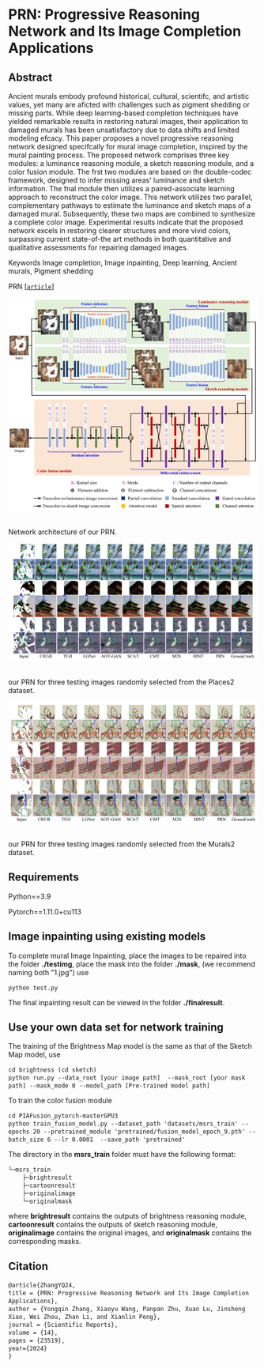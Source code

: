 # PRN: Progressive Reasoning Network and Its Image Completion Applications

## Abstract
Ancient murals embody profound historical, cultural, scientifc, and artistic values, yet many are aficted with challenges such as pigment shedding or missing parts. While deep learning-based completion techniques have yielded remarkable results in restoring natural images, their application to damaged murals has been unsatisfactory due to data shifts and limited modeling efcacy. This paper proposes a novel progressive reasoning network designed specifcally for mural image completion, inspired by the mural painting process. The proposed network comprises three key modules: a luminance reasoning module, a sketch reasoning module, and a color fusion module. The frst two modules are based on the double-codec framework, designed to infer missing areas’ luminance and sketch information. The fnal module then utilizes a paired-associate learning approach to reconstruct the color image. This network utilizes two parallel, complementary pathways to estimate the luminance and sketch maps of a damaged mural. Subsequently, these two maps are combined to synthesize a complete color image. Experimental results indicate that the proposed network excels in restoring clearer structures and more vivid colors, surpassing current state-of-the art methods in both quantitative and qualitative assessments for repairing damaged images. 



Keywords Image completion, Image inpainting, Deep learning, Ancient murals, Pigment shedding



PRN [[`article`](https://doi.org/10.1038/s41598-024-72368-1)]



![PRN](/Figures/Network.png)    

Network architecture of our PRN.  

![PRN](/Figures/Places2.png)      

our PRN for three testing images randomly selected from the Places2 dataset.  

![PRN](/Figures/Murals2.png)    

our PRN for three testing images randomly selected from the Murals2 dataset. 



## Requirements  
Python==3.9  

Pytorch==1.11.0+cu113  


## Image inpainting using existing models  
To complete mural Image Inpainting, place the images to be repaired into the folder **./testimg**, place the mask into the folder **./mask**, (we recommend naming both "1.jpg") use


```
python test.py 
```   
The final inpainting result can be viewed in the folder **./finalresult**.


## Use your own data set for network training
The training of the Brightness Map model is the same as that of the Sketch Map model, use
```
cd brightness (cd sketch)
python run.py --data_root [your image path]  --mask_root [your mask path] --mask_mode 0 --model_path [Pre-trained model path] 
```

To train the color fusion module
```
cd PIAFusion_pytorch-masterGPU3 
python train_fusion_model.py --dataset_path 'datasets/msrs_train' --epochs 20 --pretrained_module 'pretrained/fusion_model_epoch_9.pth' --batch_size 6 --lr 0.0001  --save_path 'pretrained' 
```
The directory in the **msrs_train** folder must have the following format:
```
└─msrs_train
    ├─brightresult
    ├─cartoonresult
    ├─originalimage
    └─originalmask
```
where **brightresult** contains the outputs of brightness reasoning module, **cartoonresult** contains the outputs of sketch reasoning module, **originalimage** contains the original images, and **originalmask** contains the corresponding masks.

## Citation         
```
@article{ZhangYQ24,
title = {PRN: Progressive Reasoning Network and Its Image Completion Applications},
author = {Yongqin Zhang, Xiaoyu Wang, Panpan Zhu, Xuan Lu, Jinsheng Xiao, Wei Zhou, Zhan Li, and Xianlin Peng},
journal = {Scientific Reports},    
volume = {14},
pages = {23519},
year={2024}
}
```
